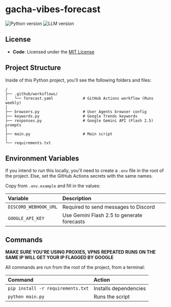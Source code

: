 # gacha-vibes-forecast

![Python version](https://img.shields.io/badge/Python-3.12.4-green)
![LLM version](https://img.shields.io/badge/Gemini-Flash_2.5-green)

## License

- **Code**: Licensed under the [MIT License](./LICENSE)

## Project Structure

Inside of this Python project, you'll see the following folders and files:

```text
/
├── .github/worksflows/
│   └── forecast.yaml             # GitHub Actions workflow (Runs weekly)
│
├── browsers.py                   # User Agents browser config
├── keywords.py                   # Google Trends keywords
├── responses.py                  # Google Gemini API (Flash 2.5) prompts
│
├── main.py                       # Main script
│
└── requirements.txt
```

## Environment Variables

If you intend to run this locally, you'll need to create a `.env` file in the root of the project.
Else, set the GitHub Actions secrets with the same names.

Copy from `.env.example` and fill in the values:

| Variable              | Description                                |
| :-------------------- | :----------------------------------------- |
| `DISCORD_WEBHOOK_URL` | Required to send messages to Discord       |
| `GOOGLE_API_KEY`      | Use Gemini Flash 2.5 to generate forecasts |

## Commands

**MAKE SURE YOU'RE USING PROXIES, VPNS**
**REPEATED RUNS ON THE SAME IP WILL GET YOUR IP FLAGGED BY GOOGLE**

All commands are run from the root of the project, from a terminal:

| Command                           | Action                |
| :-------------------------------- | :-------------------- |
| `pip install -r requirements.txt` | Installs dependencies |
| `python main.py`                  | Runs the script       |
